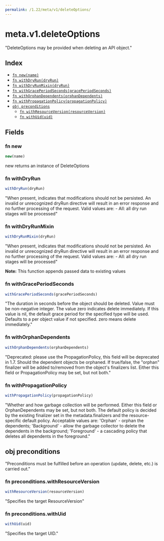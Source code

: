 ```yaml
---
permalink: /1.22/meta/v1/deleteOptions/
---
```


# meta.v1.deleteOptions

"DeleteOptions may be provided when deleting an API object."

## Index

* [`fn new(name)`](#fn-new)
* [`fn withDryRun(dryRun)`](#fn-withdryrun)
* [`fn withDryRunMixin(dryRun)`](#fn-withdryrunmixin)
* [`fn withGracePeriodSeconds(gracePeriodSeconds)`](#fn-withgraceperiodseconds)
* [`fn withOrphanDependents(orphanDependents)`](#fn-withorphandependents)
* [`fn withPropagationPolicy(propagationPolicy)`](#fn-withpropagationpolicy)
* [`obj preconditions`](#obj-preconditions)
  * [`fn withResourceVersion(resourceVersion)`](#fn-preconditionswithresourceversion)
  * [`fn withUid(uid)`](#fn-preconditionswithuid)

## Fields

### fn new

```ts
new(name)
```

new returns an instance of DeleteOptions

### fn withDryRun

```ts
withDryRun(dryRun)
```

"When present, indicates that modifications should not be persisted. An invalid or unrecognized dryRun directive will result in an error response and no further processing of the request. Valid values are: - All: all dry run stages will be processed"

### fn withDryRunMixin

```ts
withDryRunMixin(dryRun)
```

"When present, indicates that modifications should not be persisted. An invalid or unrecognized dryRun directive will result in an error response and no further processing of the request. Valid values are: - All: all dry run stages will be processed"

**Note:** This function appends passed data to existing values

### fn withGracePeriodSeconds

```ts
withGracePeriodSeconds(gracePeriodSeconds)
```

"The duration in seconds before the object should be deleted. Value must be non-negative integer. The value zero indicates delete immediately. If this value is nil, the default grace period for the specified type will be used. Defaults to a per object value if not specified. zero means delete immediately."

### fn withOrphanDependents

```ts
withOrphanDependents(orphanDependents)
```

"Deprecated: please use the PropagationPolicy, this field will be deprecated in 1.7. Should the dependent objects be orphaned. If true/false, the \"orphan\" finalizer will be added to/removed from the object's finalizers list. Either this field or PropagationPolicy may be set, but not both."

### fn withPropagationPolicy

```ts
withPropagationPolicy(propagationPolicy)
```

"Whether and how garbage collection will be performed. Either this field or OrphanDependents may be set, but not both. The default policy is decided by the existing finalizer set in the metadata.finalizers and the resource-specific default policy. Acceptable values are: 'Orphan' - orphan the dependents; 'Background' - allow the garbage collector to delete the dependents in the background; 'Foreground' - a cascading policy that deletes all dependents in the foreground."

## obj preconditions

"Preconditions must be fulfilled before an operation (update, delete, etc.) is carried out."

### fn preconditions.withResourceVersion

```ts
withResourceVersion(resourceVersion)
```

"Specifies the target ResourceVersion"

### fn preconditions.withUid

```ts
withUid(uid)
```

"Specifies the target UID."